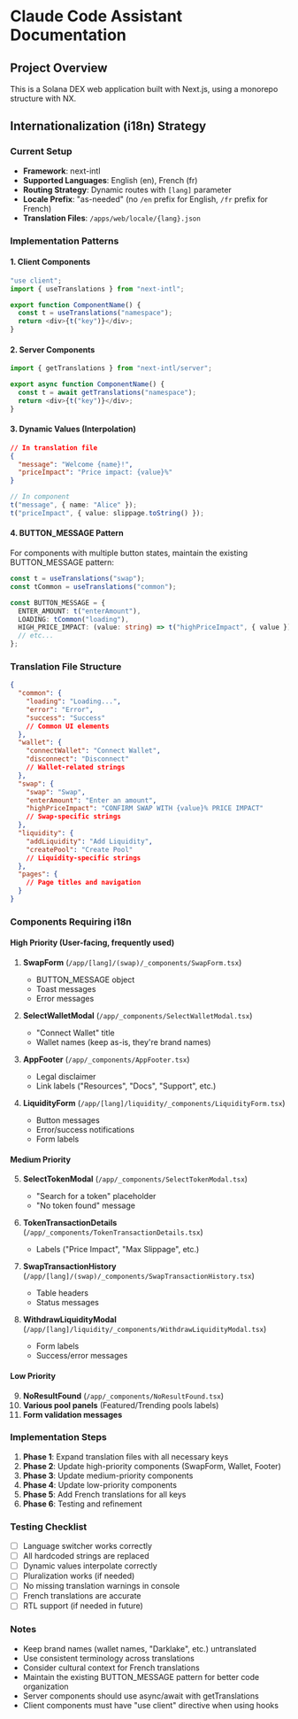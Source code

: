 # Claude Code Assistant Documentation

## Project Overview

This is a Solana DEX web application built with Next.js, using a monorepo structure with NX.

## Internationalization (i18n) Strategy

### Current Setup

- **Framework**: next-intl
- **Supported Languages**: English (en), French (fr)
- **Routing Strategy**: Dynamic routes with `[lang]` parameter
- **Locale Prefix**: "as-needed" (no `/en` prefix for English, `/fr` prefix for French)
- **Translation Files**: `/apps/web/locale/{lang}.json`

### Implementation Patterns

#### 1. Client Components

```typescript
"use client";
import { useTranslations } from "next-intl";

export function ComponentName() {
  const t = useTranslations("namespace");
  return <div>{t("key")}</div>;
}
```

#### 2. Server Components

```typescript
import { getTranslations } from "next-intl/server";

export async function ComponentName() {
  const t = await getTranslations("namespace");
  return <div>{t("key")}</div>;
}
```

#### 3. Dynamic Values (Interpolation)

```json
// In translation file
{
  "message": "Welcome {name}!",
  "priceImpact": "Price impact: {value}%"
}
```

```typescript
// In component
t("message", { name: "Alice" });
t("priceImpact", { value: slippage.toString() });
```

#### 4. BUTTON_MESSAGE Pattern

For components with multiple button states, maintain the existing BUTTON_MESSAGE pattern:

```typescript
const t = useTranslations("swap");
const tCommon = useTranslations("common");

const BUTTON_MESSAGE = {
  ENTER_AMOUNT: t("enterAmount"),
  LOADING: tCommon("loading"),
  HIGH_PRICE_IMPACT: (value: string) => t("highPriceImpact", { value }),
  // etc...
};
```

### Translation File Structure

```json
{
  "common": {
    "loading": "Loading...",
    "error": "Error",
    "success": "Success"
    // Common UI elements
  },
  "wallet": {
    "connectWallet": "Connect Wallet",
    "disconnect": "Disconnect"
    // Wallet-related strings
  },
  "swap": {
    "swap": "Swap",
    "enterAmount": "Enter an amount",
    "highPriceImpact": "CONFIRM SWAP WITH {value}% PRICE IMPACT"
    // Swap-specific strings
  },
  "liquidity": {
    "addLiquidity": "Add Liquidity",
    "createPool": "Create Pool"
    // Liquidity-specific strings
  },
  "pages": {
    // Page titles and navigation
  }
}
```

### Components Requiring i18n

#### High Priority (User-facing, frequently used)

1. **SwapForm** (`/app/[lang]/(swap)/_components/SwapForm.tsx`)
   - BUTTON_MESSAGE object
   - Toast messages
   - Error messages

2. **SelectWalletModal** (`/app/_components/SelectWalletModal.tsx`)
   - "Connect Wallet" title
   - Wallet names (keep as-is, they're brand names)

3. **AppFooter** (`/app/_components/AppFooter.tsx`)
   - Legal disclaimer
   - Link labels ("Resources", "Docs", "Support", etc.)

4. **LiquidityForm** (`/app/[lang]/liquidity/_components/LiquidityForm.tsx`)
   - Button messages
   - Error/success notifications
   - Form labels

#### Medium Priority

5. **SelectTokenModal** (`/app/_components/SelectTokenModal.tsx`)
   - "Search for a token" placeholder
   - "No token found" message

6. **TokenTransactionDetails** (`/app/_components/TokenTransactionDetails.tsx`)
   - Labels ("Price Impact", "Max Slippage", etc.)

7. **SwapTransactionHistory** (`/app/[lang]/(swap)/_components/SwapTransactionHistory.tsx`)
   - Table headers
   - Status messages

8. **WithdrawLiquidityModal** (`/app/[lang]/liquidity/_components/WithdrawLiquidityModal.tsx`)
   - Form labels
   - Success/error messages

#### Low Priority

9. **NoResultFound** (`/app/_components/NoResultFound.tsx`)
10. **Various pool panels** (Featured/Trending pools labels)
11. **Form validation messages**

### Implementation Steps

1. **Phase 1**: Expand translation files with all necessary keys
2. **Phase 2**: Update high-priority components (SwapForm, Wallet, Footer)
3. **Phase 3**: Update medium-priority components
4. **Phase 4**: Update low-priority components
5. **Phase 5**: Add French translations for all keys
6. **Phase 6**: Testing and refinement

### Testing Checklist

- [ ] Language switcher works correctly
- [ ] All hardcoded strings are replaced
- [ ] Dynamic values interpolate correctly
- [ ] Pluralization works (if needed)
- [ ] No missing translation warnings in console
- [ ] French translations are accurate
- [ ] RTL support (if needed in future)

### Notes

- Keep brand names (wallet names, "Darklake", etc.) untranslated
- Use consistent terminology across translations
- Consider cultural context for French translations
- Maintain the existing BUTTON_MESSAGE pattern for better code organization
- Server components should use async/await with getTranslations
- Client components must have "use client" directive when using hooks
